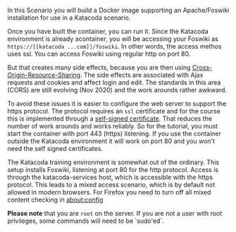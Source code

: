  In this Scenario you will build a Docker image supporting an Apache/Foswiki installation for use in a Katacoda scenario.

 Once you have built the container, you can run it. Since the Katacoda environment is already acontainer, you will be accessing your Foswiki as `https://[[katacoda ...com]]/foswiki`. In other words, the access methos uses ssl. You can access Foswiki using regular http on port 80.

 But that creates many side effects, because you are then using [Cross-Origin-Resource-Sharing](https://developer.mozilla.org/en-US/docs/Web/HTTP/CORS). The side effects are associated with Ajax requests and cookies and affect login and edit. The standards in this area (CORS) are still evolving (Nov 2020) and the work arounds rather awkward.

 To avoid these issues it is easier to configure the web server to support the https protocol. The protocol requires an `ssl` certificate and for the course this is implemented through a [self-signed certificate](https://en.wikipedia.org/wiki/Self-signed_certificate). That reduces the number of work arounds and works reliably. So for the tutorial, you must start the container with port 443 (https) listening. If you use the container outside the Katacoda environment it will work on port 80 and you won't need the self signed certificates.

 The Katacoda training environment is somewhat out of the ordinary. This setup installs Foswiki, listening at port 80 for the http protocol. Access is through the katacoda-services host, which is accessible with the https protocol. This leads to a mixed access scenario, which is by default not allowed in modern browsers. For Firefox you need to turn off all mixed content checking in [about:config](https://docs.sdl.com/LiveContent/content/en-US/SDL%20Web-v5/GUID-A96F0612-53DE-4E35-AE09-48D57146D6E4)

**Please note** that you are `root` on the server. If you are not a user with root privileges, some commands will need to be \`sudo'ed\`.

